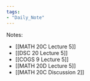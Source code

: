 ```yaml
---
tags:
- "Daily_Note"
---
```


Notes:
- [[MATH 20C Lecture 5]]
- [[DSC 20 Lecture 5]]
- [[COGS 9 Lecture 5]]
- [[MATH 20D Lecture 5]]
- [[MATH 20C Discussion 2]]
